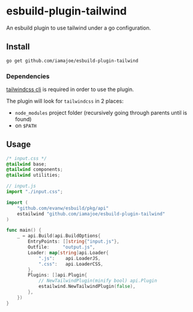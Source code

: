 # esbuild-plugin-tailwind

An esbuild plugin to use tailwind under a go configuration.

## Install
```sh
go get github.com/iamajoe/esbuild-plugin-tailwind
```

### Dependencies
[tailwindcss cli](https://tailwindcss.com/docs/installation) is required in order to use the plugin.

The plugin will look for `tailwindcss` in 2 places:
- `node_modules` project folder (recursively going through parents until is found)
- on `$PATH`

## Usage
```css
/* input.css */
@tailwind base;
@tailwind components;
@tailwind utilities;
```

```js
// input.js
import "./input.css";
```

```go
import (
    "github.com/evanw/esbuild/pkg/api"
    estailwind "github.com/iamajoe/esbuild-plugin-tailwind"
)

func main() {
    _ = api.Build(api.BuildOptions{
        EntryPoints: []string{"input.js"},
        Outfile:     "output.js",
        Loader: map[string]api.Loader{
            ".js":    api.LoaderJS,
            ".css":   api.LoaderCSS,
        },
        Plugins: []api.Plugin{
            // NewTailwindPlugin(minify bool) api.Plugin
            estailwind.NewTailwindPlugin(false),
        },
    })
}
```
